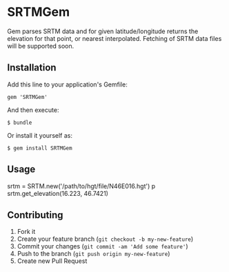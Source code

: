 # SRTMGem

Gem parses SRTM data and for given latitude/longitude returns the elevation for that point, or nearest interpolated. Fetching of SRTM data files will be supported soon.

## Installation

Add this line to your application's Gemfile:

    gem 'SRTMGem'

And then execute:

    $ bundle

Or install it yourself as:

    $ gem install SRTMGem

## Usage

  srtm = SRTM.new('/path/to/hgt/file/N46E016.hgt')
  p srtm.get_elevation(16.223, 46.7421)

## Contributing

1. Fork it
2. Create your feature branch (`git checkout -b my-new-feature`)
3. Commit your changes (`git commit -am 'Add some feature'`)
4. Push to the branch (`git push origin my-new-feature`)
5. Create new Pull Request

